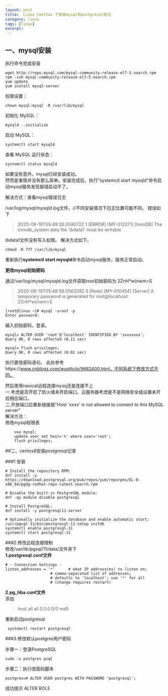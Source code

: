 ```yaml
---
layout: post  
title:  Linux Centtos 下安装mysql和postgresql笔记  
category: linux  
tags: [linux]  
excerpt:   
---
```


## 一、mysql安装
执行命令完成安装

    wget http://repo.mysql.com/mysql-community-release-el7-5.noarch.rpm
    rpm -ivh mysql-community-release-el7-5.noarch.rpm
    yum update
    yum install mysql-server

权限设置：

    chown mysql:mysql -R /var/lib/mysql
初始化 MySQL：

    mysqld --initialize
启动 MySQL：

    systemctl start mysqld
查看 MySQL 运行状态：

    systemctl status mysqld

如果没有意外，mysql已经安装成功。  
然而是事情并没有那么简单。安装完成后，执行“systemctl start mysqld”命令启动mysql服务发现报错启动不了。

解决方式：查看mysql错误日志

/var/log/mysql/mysqld.log文件。//不同安装情况下日志位置可能不同。
错误如下

>2020-08-19T05:49:26.559072Z 1 [ERROR] [MY-012271] [InnoDB] The innodb_system data file 'ibdata1' must be writable

ibdata1文件没有写入权限。 解决方式如下。
 
    chmod -R 777 /var/lib/mysql

重新执行**systemctl start mysqld**命令启动mysql服务，服务正常启动。    
  
**更改mysql初始密码**

 通过/var/log/mysql/mysqld.log文件获取root初始密码为 2ZnH*w(nwm>S  
 
 >2020-08-19T05:48:58.056339Z 5 [Note] [MY-010454] [Server] A temporary password is generated for root@localhost: 2ZnH*w(nwm>S


    [root@linux ~]# mysql -uroot -p
    Enter password:

输入初始密码，登录。

    mysql> ALTER USER 'root'@'localhost' IDENTIFIED BY 'xxxxxxxx';
    Query OK, 0 rows affected (0.11 sec)
    
    mysql> flush privileges;
    Query OK, 0 rows affected (0.01 sec)

执行更改密码语句。
此处参考https://www.cnblogs.com/wuotto/p/9682400.html，不同系统下修改方式不同。

然后使用navicat远程连接mysq还是连接不上  
一.考虑是否开启了防火墙未开启端口。云服务器考虑是不是网络安全组设置未开启相应端口。  
二.开放端口后重新链接报"Host 'xxxx' is not allowed to connect to this MySQL server"  
解决方法：  
修改mysql权限表 
    
        use mysql;   
        update user set host='%' where user='root';  
        flush privileges; 


##二、centos8安装postgresql记录  

###1.安装    

    # Install the repository RPM:  
    dnf install -y https://download.postgresql.org/pub/repos/yum/reporpms/EL-8-x86_64/pgdg-redhat-repo-latest.noarch.rpm  

    # Disable the built-in PostgreSQL module:  
    dnf -qy module disable postgresql  

    # Install PostgreSQL:  
    dnf install -y postgresql11-server  

    # Optionally initialize the database and enable automatic start:  
    /usr/pgsql-11/bin/postgresql-11-setup initdb  
    systemctl enable postgresql-11  
    systemctl start postgresql-11  

###2.修改远程连接限制    
修改/var/lib/pgsql/11/data/文件夹下    
**1.postgresql.conf文件**  

    # - Connection Settings -  
    listen_addresses = '*'		# what IP address(es) to listen on;
                        # comma-separated list of addresses;
                        # defaults to 'localhost'; use '*' for all
                        # (change requires restart)

**2.pg_hba.conf文件**   
添加   
>host    all             all             0.0.0.0/0               md5  


重新启动postgresql    

     systemctl restart postgresql  

###3.修改默认postgres用户密码  

步骤一：登录PostgreSQL  

    sudo -u postgres psql  

步骤二：执行改密码脚本  

    postgres=# ALTER USER postgres WITH PASSWORD 'postgresql';    
    
    
成功提示 ALTER ROLE 